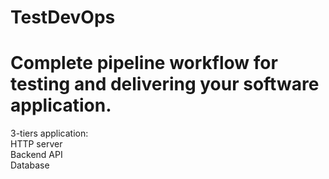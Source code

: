 # TestDevOps
# Complete pipeline workflow for testing and delivering your software application.
3-tiers application:      
HTTP server     
Backend API     
Database
